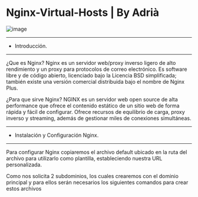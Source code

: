 # Nginx-Virtual-Hosts | By Adrià
![image](https://user-images.githubusercontent.com/98842240/166708431-df70b37e-6794-46f7-8b7c-dcb72d3e9fb9.png)

___
- Introducción.
___
¿Que es Nginx?
Nginx es un servidor web/proxy inverso ligero de alto rendimiento y un proxy para protocolos de correo electrónico. Es software libre y de código abierto, licenciado bajo la Licencia BSD simplificada; también existe una versión comercial distribuida bajo el nombre de Nginx Plus.

¿Para que sirve Nginx?
NGINX es un servidor web open source de alta performance que ofrece el contenido estático de un sitio web de forma rápida y fácil de configurar. Ofrece recursos de equilibrio de carga, proxy inverso y streaming, además de gestionar miles de conexiones simultáneas.

___
- Instalación y Configuración Nginx.
___

Para configurar Nginx copiaremos el archivo default ubicado en la ruta del archivo para utilizarlo como plantilla, estableciendo nuestra URL personalizada.

Como nos solicita 2 subdominios, los cuales crearemos con el dominio principal y para ellos serán necesarios los siguientes comandos para crear estos archivos
